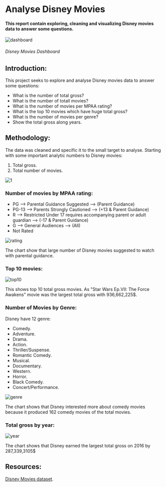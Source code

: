 # **Analyse Disney Movies**

#### This report contain exploring, cleaning and visualizing Disney movies data to answer some questions.

![dashboard](https://user-images.githubusercontent.com/65326291/137313234-fbe9f21d-34ab-45f8-8738-ec33b01e44c6.png)

###### Disney Movies Dashboard

## **Introduction:**
This project seeks to explore and analyse Disney movies data to answer some questions:
- What is the number of total gross?
- What is the number of totall movies?
- What is the number of movies per MPAA rating?
- What is the top 10 movies which have huge total gross?
- What is the number of movies per genre?
- Show the total gross along years.

## **Methodology:**
The data was cleaned and specific it to the small target to analyse. Starting with some important analytic numbers to Disney movies:

1. Total gross.
2. Total number of movies.

![1](https://user-images.githubusercontent.com/65326291/137313296-3614c536-2d22-466d-8332-d4adc6613f29.png)

### **Number of movies by MPAA rating:**
- PG    --> Parental Guidance Suggested  --> (Parent Guidance)
- PG-13 --> Parents Strongly Cautioned   --> (+13 & Parent Guidance)
- R     --> Restricted Under 17 requires accompanying parent or adult guardian --> (-17 & Parent Guidance)
- G     --> General Audiences --> (All)
- Not Rated

![rating](https://user-images.githubusercontent.com/65326291/137313429-75021a7f-4590-4dd3-a041-48e23abc7464.png)

The chart show that large number of Disney movies suggested to watch with parental guidance.

### **Top 10 movies:**

![top10](https://user-images.githubusercontent.com/65326291/137313347-8dd37c73-6c02-424a-b662-387f98db0dab.png)

This shows top 10 total gross movies.
As "Star Wars Ep.VII: The Force Awakens" movie was the largest total gross with 936,662,225$.

### **Number of Movies by Genre:**
Disney have 12 genre:
- Comedy.
- Adventure.
- Drama.
- Action.
- Thriller/Suspense.
- Romantic Comedy.
- Musical.
- Documentary.
- Western.
- Horror.
- Black Comedy.
- Concert/Performance.

![genre](https://user-images.githubusercontent.com/65326291/137313309-cbb6aa32-577a-4dc3-a232-1d07d10480ed.png)

The chart shows that Disney interested more about comedy movies because it produced 162 comedy movies of  the total movies.


### **Total gross by year:**

![year](https://user-images.githubusercontent.com/65326291/137313326-1b09d0de-e7b7-4f45-8614-4429b9ad6d8d.png)

The chart shows that Disney earned the largest total gross on 2016 by 287,339,3105$

## **Resources:**

[Disney Movies dataset](https://data.world/kgarrett/disney-character-success-00-16).

